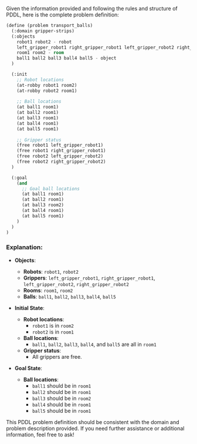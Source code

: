 Given the information provided and following the rules and structure of PDDL, here is the complete problem definition:

```lisp
(define (problem transport_balls)
  (:domain gripper-strips)
  (:objects 
    robot1 robot2 - robot
    left_gripper_robot1 right_gripper_robot1 left_gripper_robot2 right_gripper_robot2 - gripper
    room1 room2 - room
    ball1 ball2 ball3 ball4 ball5 - object
  )

  (:init 
    ;; Robot locations
    (at-robby robot1 room2)
    (at-robby robot2 room1)
    
    ;; Ball locations
    (at ball1 room1)
    (at ball2 room1)
    (at ball3 room1)
    (at ball4 room1)
    (at ball5 room1)
    
    ;; Gripper status
    (free robot1 left_gripper_robot1)
    (free robot1 right_gripper_robot1)
    (free robot2 left_gripper_robot2)
    (free robot2 right_gripper_robot2)
  )

  (:goal 
    (and 
      ;; Goal ball locations
      (at ball1 room1)
      (at ball2 room1)
      (at ball3 room2)
      (at ball4 room1)
      (at ball5 room1)
    )
  )
)
```

### Explanation:
- **Objects**:
  - **Robots**: `robot1`, `robot2`
  - **Grippers**: `left_gripper_robot1`, `right_gripper_robot1`, `left_gripper_robot2`, `right_gripper_robot2`
  - **Rooms**: `room1`, `room2`
  - **Balls**: `ball1`, `ball2`, `ball3`, `ball4`, `ball5`

- **Initial State**:
  - **Robot locations**:
    - `robot1` is in `room2`
    - `robot2` is in `room1`
  - **Ball locations**:
    - `ball1`, `ball2`, `ball3`, `ball4`, and `ball5` are all in `room1`
  - **Gripper status**:
    - All grippers are free.

- **Goal State**:
  - **Ball locations**:
    - `ball1` should be in `room1`
    - `ball2` should be in `room1`
    - `ball3` should be in `room2`
    - `ball4` should be in `room1`
    - `ball5` should be in `room1`

This PDDL problem definition should be consistent with the domain and problem description provided. If you need further assistance or additional information, feel free to ask!